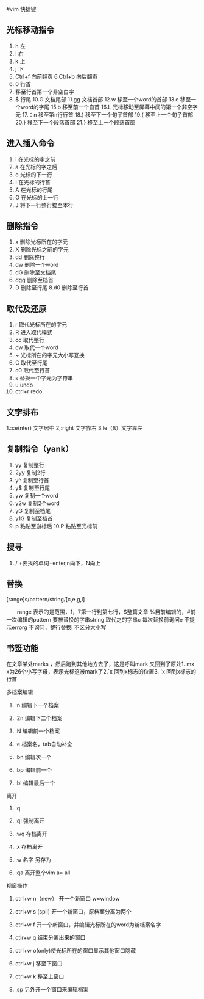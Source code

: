 #vim 快捷键

## 光标移动指令
1. h 左
2. l 右
3. k 上
4. j 下
5. Ctrl+f 向前翻页
6.Ctrl+b 向后翻页
7. 0  行首
8. 移至行首第一个非空白字
9. $ 行尾
10.G 文档尾部
11.gg 文档首部
12.w 移至一个word的首部
13.e 移至一个word的字尾
15.b 移至前一个自首
16.L 光标移动至屏幕中间的第一个非空字元
17.：n 移至第n行行首
18.) 移至下一个句子首部
19.( 移至上一个句子首部
20.} 移至下一个段落首部
21.} 移至上一个段落首部



## 进入插入命令
1. i 在光标的字之前
2. a 在光标的字之后
3. o 光标的下一行
4. I 在光标的行首
5. A 在光标的行尾
6. O 在光标的上一行
7. J 将下一行整行接至本行

## 删除指令
1. x 删除光标所在的字元
2. X 删除光标之前的字元
3. dd 删除整行
4. dw 删除一个word
5. dG 删除至文档尾
6. dgg 删除至档首
7. D 删除至行尾
8.d0 删除至行首

## 取代及还原
1. r 取代光标所在的字元
2. R 进入取代模式
3. cc 取代整行
4. cw 取代一个word
5. ~ 光标所在的字元大小写互换
6. C 取代至行尾
7. c0 取代至行首
8. s 替换一个字元为字符串
9. u undo
10. ctrl+r redo

## 文字排布

1.:ce(nter) 文字居中
2,:right  文字靠右
3.le（ft）文字靠左

## 复制指令（yank）
1. yy 复制整行
2. 2yy 复制2行
3. y^ 复制至行首
4. y$ 复制至行尾
5. yw 复制一个word
6. y2w 复制2个word
7. yG 复制至档尾
8. y1G 复制至档首
9. p 粘贴至游标后
10.P 粘贴至光标前

## 搜寻

 1. / +要找的单词+enter,n向下，N向上


## 替换

[range]s/pattern/string/[c,e,g,i]

　　range 表示的是范围，1，7第一行到第七行，$整篇文章 %目前编辑的，#前一次编辑的pattern 要被替换的字串string 取代之的字串c 每次替换前询问e 不提示errorg 不询问，整行替换i 不区分大小写



## 书签功能

  在文章某处marks ，然后跑到其他地方去了，这是呼叫mark 又回到了原处1. mx x为26个小写字母，表示光标这被mark了2.`x 回到x标志的位置3. 'x 回到x标志的行首




多档案编辑
1. :n 编辑下一个档案

2. :2n 编辑下二个档案

3. :N 编辑前一个档案

4. :e 档案名，tab自动补全

5. :bn 编辑次一个

6. :bp 编辑前一个

7. :bl 编辑最后一个



离开

 1. :q

2. :q! 强制离开

3. :wq 存档离开

4. :x 存档离开

5. :w 名字 另存为

6. :qa 离开整个vim a= all



视窗操作

 1. ctrl+w n（new） 开一个新窗口 w=window

2. ctrl+w s (spli) 开一个新窗口，原档案分离为两个

3. ctrl+w f 开一个新窗口，并编辑光标所在的word为新档案名字

4. ctlr+w q 结束分离出来的窗口

5. ctrl+w o(only)使光标所在的窗口显示其他窗口隐藏

6. ctrl+w j 移至下窗口

7. ctrl+w k 移至上窗口

8. :sp 另外开一个窗口来编辑档案

